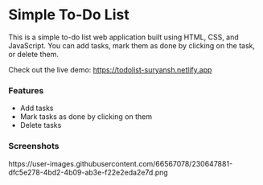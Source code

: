 <h1>Simple To-Do List</h1>

This is a simple to-do list web application built using HTML, CSS, and JavaScript. You can add tasks, mark them as done by clicking on the task, or delete them.

Check out the live demo: https://todolist-suryansh.netlify.app

<h3>Features</h3>
<ul>
<li>Add tasks</li>
<li>Mark tasks as done by clicking on them</li>
<li>Delete tasks</li>
</ul>

<h3>Screenshots</h3>
https://user-images.githubusercontent.com/66567078/230647881-dfc5e278-4bd2-4b09-ab3e-f22e2eda2e7d.png
